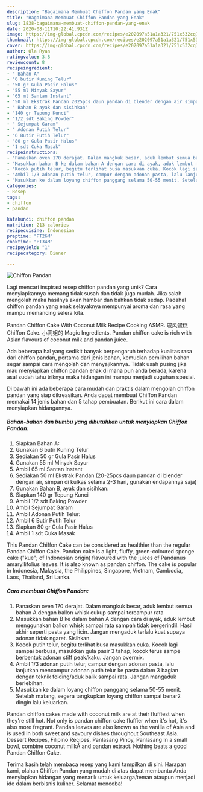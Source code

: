 ```yaml
---
description: "Bagaimana Membuat Chiffon Pandan yang Enak"
title: "Bagaimana Membuat Chiffon Pandan yang Enak"
slug: 1838-bagaimana-membuat-chiffon-pandan-yang-enak
date: 2020-08-11T10:22:41.931Z
image: https://img-global.cpcdn.com/recipes/e202097a51a1a321/751x532cq70/chiffon-pandan-foto-resep-utama.jpg
thumbnail: https://img-global.cpcdn.com/recipes/e202097a51a1a321/751x532cq70/chiffon-pandan-foto-resep-utama.jpg
cover: https://img-global.cpcdn.com/recipes/e202097a51a1a321/751x532cq70/chiffon-pandan-foto-resep-utama.jpg
author: Ola Ryan
ratingvalue: 3.8
reviewcount: 8
recipeingredient:
- " Bahan A"
- "6 butir Kuning Telur"
- "50 gr Gula Pasir Halus"
- "55 ml Minyak Sayur"
- "65 ml Santan Instant"
- "50 ml Ekstrak Pandan 2025pcs daun pandan di blender dengan air simpan di kulkas selama 23 hari gunakan endapannya saja"
- " Bahan B ayak dan sisihkan"
- "140 gr Tepung Kunci"
- "1/2 sdt Baking Powder"
- " Sejumpat Garam"
- " Adonan Putih Telur"
- "6 Butir Putih Telur"
- "80 gr Gula Pasir Halus"
- "1 sdt Cuka Masak"
recipeinstructions:
- "Panaskan oven 170 derajat. Dalam mangkuk besar, aduk lembut semua bahan A dengan ballon whisk cukup sampai tercampur rata"
- "Masukkan bahan B ke dalam bahan A dengan cara di ayak, aduk lembut menggunakan ballon whisk sampai rata sampah tidak bergerindil. Hasil akhir seperti pasta yang licin. Jangan mengaduk terlalu kuat supaya adonan tidak ngaret. Sisihkan."
- "Kocok putih telur, begitu terlihat busa masukkan cuka. Kocok lagi sampai berbusa, masukkan gula pasir 3 tahap, kocok terus sampe berbentuk adonan stiff peak/kaku. Jangan overmix."
- "Ambil 1/3 adonan putih telur, campur dengan adonan pasta, lalu lanjutkan mencampur adonan putih telur ke pasta dalam 3 bagian dengan teknik folding/aduk balik sampai rata. Jangan mangaduk berlebihan."
- "Masukkan ke dalam loyang chiffon panggang selama 50-55 menit. Setelah matang, segera tangkupkan loyang chiffon sampai benar2 dingin lalu keluarkan."
categories:
- Resep
tags:
- chiffon
- pandan

katakunci: chiffon pandan 
nutrition: 213 calories
recipecuisine: Indonesian
preptime: "PT26M"
cooktime: "PT34M"
recipeyield: "1"
recipecategory: Dinner

---
```



![Chiffon Pandan](https://img-global.cpcdn.com/recipes/e202097a51a1a321/751x532cq70/chiffon-pandan-foto-resep-utama.jpg)

Lagi mencari inspirasi resep chiffon pandan yang unik? Cara menyiapkannya memang tidak susah dan tidak juga mudah. Jika salah mengolah maka hasilnya akan hambar dan bahkan tidak sedap. Padahal chiffon pandan yang enak selayaknya mempunyai aroma dan rasa yang mampu memancing selera kita.

Pandan Chiffon Cake With Coconut Milk Recipe Cooking ASMR. 戚风蛋糕 Chiffon Cake. 小高姐的 Magic Ingredients. Pandan chiffon cake is rich with Asian flavours of coconut milk and pandan juice.

Ada beberapa hal yang sedikit banyak berpengaruh terhadap kualitas rasa dari chiffon pandan, pertama dari jenis bahan, kemudian pemilihan bahan segar sampai cara mengolah dan menyajikannya. Tidak usah pusing jika mau menyiapkan chiffon pandan enak di mana pun anda berada, karena asal sudah tahu triknya maka hidangan ini mampu menjadi suguhan spesial.


Di bawah ini ada beberapa cara mudah dan praktis dalam mengolah chiffon pandan yang siap dikreasikan. Anda dapat membuat Chiffon Pandan memakai 14 jenis bahan dan 5 tahap pembuatan. Berikut ini cara dalam menyiapkan hidangannya.

<!--inarticleads1-->

##### Bahan-bahan dan bumbu yang dibutuhkan untuk menyiapkan Chiffon Pandan:

1. Siapkan  Bahan A:
1. Gunakan 6 butir Kuning Telur
1. Sediakan 50 gr Gula Pasir Halus
1. Gunakan 55 ml Minyak Sayur
1. Ambil 65 ml Santan Instant
1. Sediakan 50 ml Ekstrak Pandan (20-25pcs daun pandan di blender dengan air, simpan di kulkas selama 2-3 hari, gunakan endapannya saja)
1. Gunakan  Bahan B, ayak dan sisihkan:
1. Siapkan 140 gr Tepung Kunci
1. Ambil 1/2 sdt Baking Powder
1. Ambil  Sejumpat Garam
1. Ambil  Adonan Putih Telur:
1. Ambil 6 Butir Putih Telur
1. Siapkan 80 gr Gula Pasir Halus
1. Ambil 1 sdt Cuka Masak


This Pandan Chiffon Cake can be considered as healthier than the regular Pandan Chiffon Cake. Pandan cake is a light, fluffy, green-coloured sponge cake (&#34;kue&#34;; of Indonesian origin) flavoured with the juices of Pandanus amaryllifolius leaves. It is also known as pandan chiffon. The cake is popular in Indonesia, Malaysia, the Philippines, Singapore, Vietnam, Cambodia, Laos, Thailand, Sri Lanka. 

<!--inarticleads2-->

##### Cara membuat Chiffon Pandan:

1. Panaskan oven 170 derajat. Dalam mangkuk besar, aduk lembut semua bahan A dengan ballon whisk cukup sampai tercampur rata
1. Masukkan bahan B ke dalam bahan A dengan cara di ayak, aduk lembut menggunakan ballon whisk sampai rata sampah tidak bergerindil. Hasil akhir seperti pasta yang licin. Jangan mengaduk terlalu kuat supaya adonan tidak ngaret. Sisihkan.
1. Kocok putih telur, begitu terlihat busa masukkan cuka. Kocok lagi sampai berbusa, masukkan gula pasir 3 tahap, kocok terus sampe berbentuk adonan stiff peak/kaku. Jangan overmix.
1. Ambil 1/3 adonan putih telur, campur dengan adonan pasta, lalu lanjutkan mencampur adonan putih telur ke pasta dalam 3 bagian dengan teknik folding/aduk balik sampai rata. Jangan mangaduk berlebihan.
1. Masukkan ke dalam loyang chiffon panggang selama 50-55 menit. Setelah matang, segera tangkupkan loyang chiffon sampai benar2 dingin lalu keluarkan.


Pandan chiffon cakes made with coconut milk are at their fluffiest when they&#39;re still hot. Not only is pandan chiffon cake fluffier when it&#39;s hot, it&#39;s also more fragrant. Pandan leaves are also known as the vanilla of Asia and is used in both sweet and savoury dishes throughout Southeast Asia. Dessert Recipes, Filipino Recipes, Panlasang Pinoy, Panlasang In a small bowl, combine coconut milkÂ and pandan extract. Nothing beats a good Pandan Chiffon Cake. 

Terima kasih telah membaca resep yang kami tampilkan di sini. Harapan kami, olahan Chiffon Pandan yang mudah di atas dapat membantu Anda menyiapkan hidangan yang menarik untuk keluarga/teman ataupun menjadi ide dalam berbisnis kuliner. Selamat mencoba!
